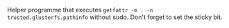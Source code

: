 Helper programme that executes `getfattr -m . -n trusted.glusterfs.pathinfo` without sudo.
Don't forget to set the sticky bit.
